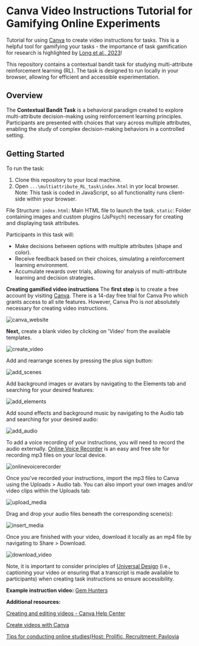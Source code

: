 # Canva Video Instructions Tutorial for Gamifying Online Experiments

Tutorial for using [Canva](https://www.canva.com/education/) to create video instructions for tasks. This is a helpful tool for gamifying your tasks - the importance of task gamification for research is highlighted by [Long et al., 2023](https://www.nature.com/articles/d41586-023-00065-6)! 

This repository contains a contextual bandit task for studying multi-attribute reinforcement learning (RL). The task is designed to run locally in your browser, allowing for efficient and accessible experimentation.

## Overview

The **Contextual Bandit Task** is a behavioral paradigm created to explore multi-attribute decision-making using reinforcement learning principles. Participants are presented with choices that vary across multiple attributes, enabling the study of complex decision-making behaviors in a controlled setting.

## Getting Started

To run the task:

1. Clone this repository to your local machine.
2. Open `...\multiattribute_RL_task\index.html` in yor local browser. Note: This task is coded in JavaScript, so all functionality runs client-side within your browser.

File Structure:
`index.html`: Main HTML file to launch the task.
`static`: Folder containing images and custom plugins (JsPsych) necessary for creating and displaying task attributes.

Participants in this task will:
- Make decisions between options with multiple attributes (shape and color).
- Receive feedback based on their choices, simulating a reinforcement learning environment.
- Accumulate rewards over trials, allowing for analysis of multi-attribute learning and decision strategies.
   

**Creating gamified video instructions**
The **first step** is to create a free account by visiting [Canva](https://www.canva.com/education/). There is a 14-day free trial for Canva Pro which grants access to all site features. However, Canva Pro is *not* absolutely necessary for creating video instructions. 

![canva_website](img/canva_website.png)

**Next,** create a blank video by clicking on 'Video' from the available templates. 

![create_video](img/create_video.png)


Add and rearrange scenes by pressing the plus sign button: 

![add_scenes](img/add_scenes.png)

Add background images or avatars by navigating to the Elements tab and searching for your desired features:

![add_elements](img/add_elements.png)


Add sound effects and background music by navigating to the Audio tab and searching for your desired audio:

![add_audio](img/add_audio.png)

To add a voice recording of your instructions, you will need to record the audio externally. [Online Voice Recorder](https://online-voice-recorder.com/) is an easy and free site for recording mp3 files on your local device. 

![onlinevoicerecorder](img/onlinevoicerecorder.png)

Once you've recorded your instructions, import the mp3 files to Canva using the Uploads > Audio tab. You can also import your own images and/or video clips within the Uploads tab:

![upload_media](img/upload_media.png)

Drag and drop your audio files beneath the corresponding scene(s):

![insert_media](img/insert_media.png)

Once you are finished with your video, download it locally as an mp4 file by navigating to Share > Download. 

![download_video](img/download_video.png)

Note, it is important to consider principles of [Universal Design](https://www.washington.edu/doit/universal-design-process-principles-and-applications) (i.e., captioning your video or ensuring that a transcript is made available to participants) when creating task instructions so ensure accessibility.

**Example instruction video:** [Gem Hunters](https://drive.google.com/file/d/1OiVJyvNp0mrnBy_VhVCejjZ6tDUyZLLr/view?usp=sharing)

**Additional resources:**

[Creating and editing videos - Canva Help Center](https://www.canva.com/help/creating-and-editing-videos/)

[Create videos with Canva](https://www.canva.com/designschool/tutorials/video/) 

[Tips for conducting online studies(Host: Prolific, Recruitment: Pavlovia](https://github.com/christinamaher/TipsOnlineExperiments)

